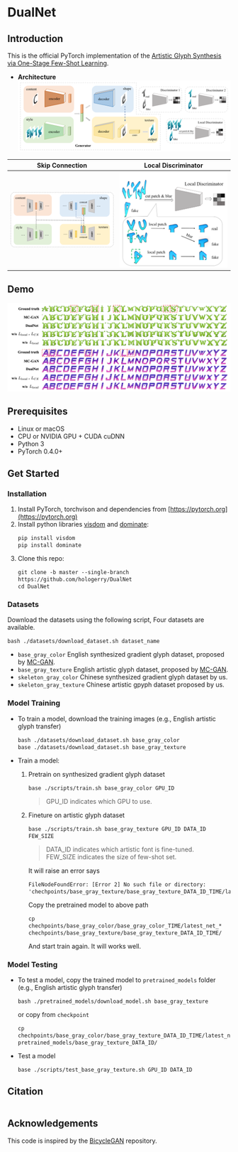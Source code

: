 # DualNet

## Introduction
This is the official PyTorch implementation of the [Artistic Glyph Synthesis via One-Stage Few-Shot Learning]().

- **Architecture**
![Architecture](imgs/architecture.png)

Skip Connection               |  Local Discriminator
:----------------------------:|:-------------------------:
![](imgs/skipconnection.png)  |  ![](imgs/localpatch.png)


## Demo
![](imgs/ablation.png)


## Prerequisites
- Linux or macOS
- CPU or NVIDIA GPU + CUDA cuDNN
- Python 3
- PyTorch 0.4.0+


## Get Started

### Installation
1. Install PyTorch, torchvison and dependencies from [https://pytorch.org](https://pytorch.org)
2. Install python libraries [visdom](https://github.com/facebookresearch/visdom) and [dominate](https://github.com/Knio/dominate):
   ```shell
   pip install visdom
   pip install dominate
   ```
3. Clone this repo:
   ```shell
   git clone -b master --single-branch https://github.com/hologerry/DualNet
   cd DualNet
   ```

### Datasets
Download the datasets using the following script, Four datasets are available.
```
bash ./datasets/download_dataset.sh dataset_name
```
- `base_gray_color` English synthesized gradient glyph dataset, proposed by [MC-GAN](https://arxiv.org/abs/1712.00516).
- `base_gray_texture` English artistic glyph dataset, proposed by [MC-GAN](https://arxiv.org/abs/1712.00516).
- `skeleton_gray_color` Chinese synthesized gradient glyph dataset by us.
- `skeleton_gray_texture` Chinese artistic gpyph dataset proposed by us.

### Model Training
- To train a model, download the training images (e.g., English artistic glyph transfer)
  ```
  bash ./datasets/download_dataset.sh base_gray_color
  base ./datasets/download_dataset.sh base_gray_texture
  ```

- Train a model:
  1. Pretrain on synthesized gradient glyph dataset
     ```
     base ./scripts/train.sh base_gray_color GPU_ID
     ```
     > GPU_ID indicates which GPU to use.
  2. Fineture on artistic glyph dataset
     ```
     base ./scripts/train.sh base_gray_texture GPU_ID DATA_ID FEW_SIZE
     ```
     > DATA_ID indicates which artistic font is fine-tuned.  
     > FEW_SIZE indicates the size of few-shot set.  
     
     It will raise an error says
     ```
     FileNodeFoundError: [Error 2] No such file or directory: 'chechpoints/base_gray_texture/base_gray_texture_DATA_ID_TIME/latest_net_G.pth
     ```
     Copy the pretrained model to above path
     ```
     cp chechpoints/base_gray_color/base_gray_color_TIME/latest_net_* chechpoints/base_gray_texture/base_gray_texture_DATA_ID_TIME/
     ```
     And start train again. It will works well.

### Model Testing
- To test a model, copy the trained model to `pretrained_models` folder (e.g., English artistic glyph transfer)
  ```
  bash ./pretrained_models/download_model.sh base_gray_texture
  ```
  or copy from `checkpoint`
  ```
  cp chechpoints/base_gray_color/base_gray_texture_DATA_ID_TIME/latest_net_* pretrained_models/base_gray_texture_DATA_ID/
  ```

- Test a model
  ```
  base ./scripts/test_base_gray_texture.sh GPU_ID DATA_ID
  ```


## Citation
```
```


## Acknowledgements
This code is inspired by the [BicycleGAN](https://github.com/junyanz/BicycleGAN) repository.